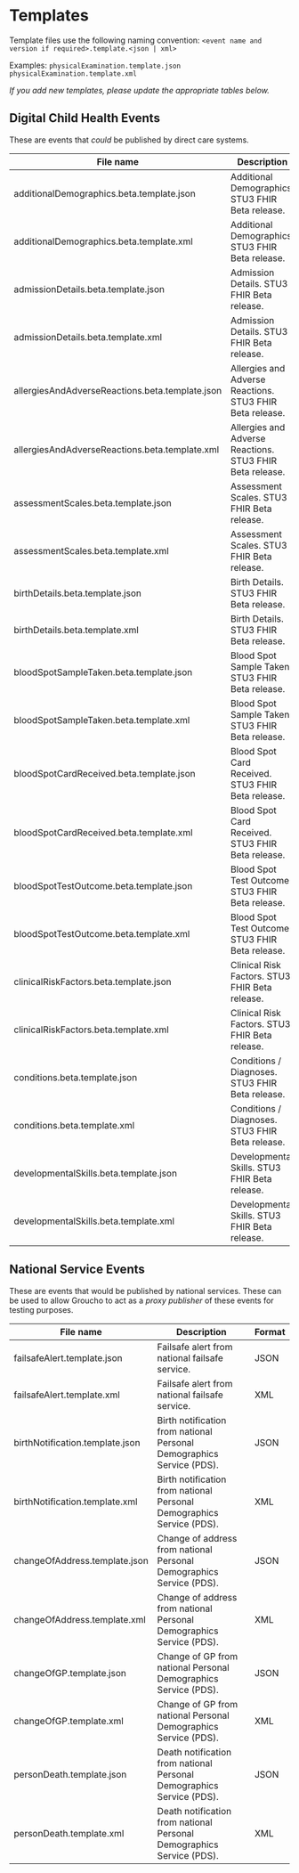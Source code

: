 # Templates
Template files use the following naming convention: `<event name and version if required>.template.<json | xml>`

Examples: `physicalExamination.template.json   physicalExamination.template.xml`

*If you add new templates, please update the appropriate tables below.*

## Digital Child Health Events
These are events that *could* be published by direct care systems.

| File name | Description | Format |
|-----------|-------------|--------|
| additionalDemographics.beta.template.json | Additional Demographics. STU3 FHIR Beta release. | JSON |
| additionalDemographics.beta.template.xml | Additional Demographics. STU3 FHIR Beta release. | XML |
| admissionDetails.beta.template.json | Admission Details. STU3 FHIR Beta release. | JSON |
| admissionDetails.beta.template.xml |  Admission Details. STU3 FHIR Beta release. | XML |
| allergiesAndAdverseReactions.beta.template.json | Allergies and Adverse Reactions. STU3 FHIR Beta release. | JSON |
| allergiesAndAdverseReactions.beta.template.xml |  Allergies and Adverse Reactions. STU3 FHIR Beta release. | XML |
| assessmentScales.beta.template.json | Assessment Scales. STU3 FHIR Beta release. | JSON |
| assessmentScales.beta.template.xml |  Assessment Scales. STU3 FHIR Beta release. | XML |
| birthDetails.beta.template.json | Birth Details. STU3 FHIR Beta release. | JSON |
| birthDetails.beta.template.xml |  Birth Details. STU3 FHIR Beta release. | XML |
| bloodSpotSampleTaken.beta.template.json | Blood Spot Sample Taken. STU3 FHIR Beta release. | JSON |
| bloodSpotSampleTaken.beta.template.xml |  Blood Spot Sample Taken. STU3 FHIR Beta release. | XML |
| bloodSpotCardReceived.beta.template.json | Blood Spot Card Received. STU3 FHIR Beta release. | JSON |
| bloodSpotCardReceived.beta.template.xml |  Blood Spot Card Received. STU3 FHIR Beta release. | XML |
| bloodSpotTestOutcome.beta.template.json | Blood Spot Test Outcome. STU3 FHIR Beta release. | JSON |
| bloodSpotTestOutcome.beta.template.xml |   Blood Spot Test Outcome. STU3 FHIR Beta release. | XML |
| clinicalRiskFactors.beta.template.json | Clinical Risk Factors. STU3 FHIR Beta release. | JSON |
| clinicalRiskFactors.beta.template.xml |   Clinical Risk Factors. STU3 FHIR Beta release. | XML |
| conditions.beta.template.json | Conditions / Diagnoses. STU3 FHIR Beta release. | JSON |
| conditions.beta.template.xml |   Conditions / Diagnoses. STU3 FHIR Beta release. | XML |
| developmentalSkills.beta.template.json | Developmental Skills. STU3 FHIR Beta release. | JSON |
| developmentalSkills.beta.template.xml |   Developmental Skills. STU3 FHIR Beta release. | XML |

## National Service Events
These are events that would be published by national services. These can be used to allow Groucho to act as a *proxy publisher* of these events for testing purposes.

| File name | Description | Format |
|-----------|-------------|--------|
| failsafeAlert.template.json | Failsafe alert from national failsafe service. | JSON |
| failsafeAlert.template.xml | Failsafe alert from national failsafe service. | XML |
| birthNotification.template.json | Birth notification from national Personal Demographics Service (PDS). | JSON |
| birthNotification.template.xml | Birth notification from national Personal Demographics Service (PDS). | XML |
| changeOfAddress.template.json | Change of address from national Personal Demographics Service (PDS). | JSON |
| changeOfAddress.template.xml | Change of address from national Personal Demographics Service (PDS). | XML |
| changeOfGP.template.json | Change of GP from national Personal Demographics Service (PDS). | JSON |
| changeOfGP.template.xml | Change of GP from national Personal Demographics Service (PDS). | XML |
| personDeath.template.json | Death notification from national Personal Demographics Service (PDS). | JSON |
| personDeath.template.xml | Death notification from national Personal Demographics Service (PDS). | XML |
